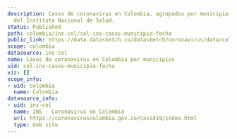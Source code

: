 ```yaml
---
description: Casos de coronavirus en Colombia, agrupados por municipio y fecha. Datos
  del Instituto Nacional de Salud.
status: Published
path: colombia/ins-col/col-ins-casos-municipio-fecha
public_link: https://data.datasketch.co/datasketch/coronavirus/data/colombia/ins-col/col-ins-casos-municipio-fecha.csv
scope: colombia
datasource: ins-col
name: Casos de coronavirus en Colombia por municipios
uid: col-ins-casos-municipio-fecha
viz: []
scope_info:
- uid: colombia
  name: Colombia
datasource_info:
- uid: ins-col
  name: INS - Coronavirus en Colombia
  url: https://coronaviruscolombia.gov.co/Covid19/index.html
  type: Gob site
---
```


